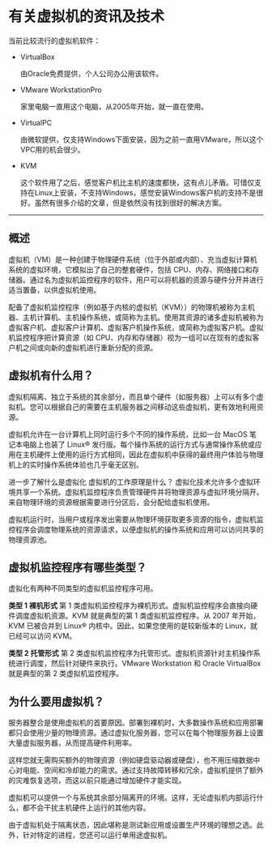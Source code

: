 # 有关虚拟机的资讯及技术

当前比较流行的虚拟机软件：

- VirtualBox

  由Oracle免费提供，个人公司办公用该软件。

- VMware WorkstationPro 

  家里电脑一直用这个电脑，从2005年开始，就一直在使用。

- VirtualPC

  由微软提供，仅支持Windows下面安装，因为之前一直用VMware，所以这个VPC用的机会很少。
  
- KVM

  这个软件用了之后，感觉客户机比主机的速度都快，这有点儿矛盾。可惜仅支持在Linux上安装，不支持Windows，感觉安装Windows客户机的支持不是很好。虽然有很多介绍的文章，但是依然没有找到很好的解决方案。

---

## 概述

虚拟机（VM）是一种创建于物理硬件系统（位于外部或内部）、充当虚拟计算机系统的虚拟环境，它模拟出了自己的整套硬件，包括 CPU、内存、网络接口和存储器。通过名为虚拟机监控程序的软件，用户可以将机器的资源与硬件分开并进行适当置备，以供虚拟机使用。 

配备了虚拟机监控程序（例如基于内核的虚拟机（KVM））的物理机被称为主机器、主机计算机、主机操作系统，或简称为主机。使用其资源的诸多虚拟机被称为虚拟客户机、虚拟客户计算机、虚拟客户机操作系统，或简称为虚拟客户机。虚拟机监控程序把计算资源（如 CPU、内存和存储器）视为一组可以在现有的虚拟客户机之间或向新的虚拟机进行重新分配的资源。

## 虚拟机有什么用？

虚拟机隔离、独立于系统的其余部分，而且单个硬件（如服务器）上可以有多个虚拟机。您可以根据自己的需要在主机服务器之间移动这些虚拟机，更有效地利用资源。  

虚拟机允许在一台计算机上同时运行多个不同的操作系统，比如一台 MacOS 笔记本电脑上也装了 Linux® 发行版。每个操作系统的运行方式与通常操作系统或应用在主机硬件上使用的运行方式相同，因此在虚拟机中获得的最终用户体验与物理机上的实时操作系统体验也几乎毫无区别。  

进一步了解什么是虚拟化
虚拟机的工作原理是什么？
虚拟化技术允许多个虚拟环境共享一个系统。虚拟机监控程序负责管理硬件并将物理资源与虚拟环境分隔开。来自物理环境的资源根据需要进行分区后，会分配给虚拟机使用。

虚拟机运行时，当用户或程序发出需要从物理环境获取更多资源的指令，虚拟机监控程序会调度物理系统的资源请求，以便虚拟机的操作系统和应用可以访问共享的物理资源池。

## 虚拟机监控程序有哪些类型？

虚拟化有两种不同类型的虚拟机监控程序可用。

**类型 1 裸机形式**
第 1 类虚拟机监控程序为裸机形式。虚拟机监控程序会直接向硬件调度虚拟机资源。KVM 就是典型的第 1 类虚拟机监控程序。从 2007 年开始，KVM 已被合并到 Linux® 内核中。因此，如果您使用的是较新版本的 Linux，就已经可以访问 KVM。 

**类型 2 托管形式**
第 2 类虚拟机监控程序为托管形式。虚拟机资源针对主机操作系统进行调度，然后针对硬件来执行。VMware Workstation 和 Oracle VirtualBox 就是典型的第 2 类虚拟机监控程序。 

## 为什么要用虚拟机？

服务器整合是使用虚拟机的首要原因。部署到裸机时，大多数操作系统和应用部署都只会使用少量的物理资源。通过虚拟化服务器，您可以在每个物理服务器上设置大量虚拟服务器，从而提高硬件利用率。 

这样您就无需购买额外的物理资源（例如硬盘驱动器或硬盘），也不用压缩数据中心对电能、空间和冷却能力的需求。通过支持故障转移和冗余，虚拟机提供了额外的灾难恢复选项，而这以前只能通过增加硬件才能实现。

虚拟机可以提供一个与系统其余部分隔离开的环境。这样，无论虚拟机内部运行什么，都不会干扰主机硬件上运行的其他内容。

由于虚拟机处于隔离状态，因此堪称是测试新应用或设置生产环境的理想之选。此外，针对特定的进程，您还可以运行单用途虚拟机。